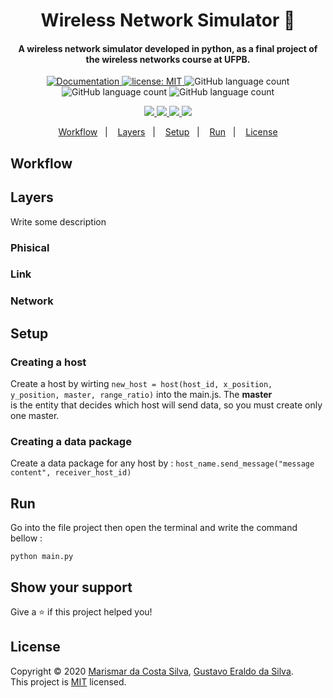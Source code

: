 <h1 align="center">Wireless Network Simulator 📡</h1>


<h4 align="center">
  A wireless network simulator developed in python, as a final project of the wireless networks course at UFPB.
</h4>

<p align="center">
  <a href="https://www.overleaf.com/project/5e87ee38b01f50000176e3e6" target="_blank">
    <img alt="Documentation" src="https://img.shields.io/badge/documentation-yes-brightgreen.svg" />
  </a>
  <a href="https://github.com/marismarcosta/wireless-network/blob/master/LICENSE" target="_blank">
    <img alt="license: MIT" src="https://img.shields.io/badge/license-MIT-yellow.svg" />
  </a>
  <img alt="GitHub language count" src="https://img.shields.io/github/languages/top/marismarcosta/wireless-network?color=7159C1" />
  <img alt="GitHub language count" src="https://img.shields.io/github/last-commit/marismarcosta/wireless-network?color=7159C1" />
  <img alt="GitHub language count" src="https://img.shields.io/github/repo-size/marismarcosta/wireless-network?color=7159C1" />
</p>
<p align="center">
    <a href="https://github.com/marismarcosta">
        <img src="https://img.shields.io/badge/github-marismarcosta-7159C1?logo=GitHub"/>
    </a>
    <a href="https://www.linkedin.com/in/marismarcosta/">
        <img src="https://img.shields.io/badge/linkedin-marismarcosta-blue?logo=linkedin"/>
    </a>
    <a href="https://github.com/EraldoCi">
        <img src="https://img.shields.io/badge/github-gustavoeraldo-7159C1?logo=GitHub"/>
    </a>
    <a href="https://www.linkedin.com/in/gustavoeraldo/">
        <img src="https://img.shields.io/badge/linkedin-gustavoeraldo-blue?logo=linkedin"/>
    </a>
    
</p>

<p align="center">
  <a href="#workflow">Workflow</a>&nbsp;&nbsp;&nbsp;|&nbsp;&nbsp;&nbsp;
  <a href="#layers">Layers</a>&nbsp;&nbsp;&nbsp;|&nbsp;&nbsp;&nbsp;
  <a href="#setup">Setup</a>&nbsp;&nbsp;&nbsp;|&nbsp;&nbsp;&nbsp;
  <a href="#run">Run</a>&nbsp;&nbsp;&nbsp;|&nbsp;&nbsp;&nbsp;
  <a href="#license">License</a>
</p>

## Workflow

## Layers

Write some description

### Phisical

### Link

### Network


## Setup
 
### Creating a host

Create a host by wirting ` new_host = host(host_id, x_position, y_position, master, range_ratio) ` into the main.js. The **master** <br> is the entity that decides which host will send data, so you must create only one master. 

### Creating a data package

Create a data package for any host by : `host_name.send_message("message content", receiver_host_id)`


## Run

Go into the file project then open the terminal and write the command bellow :

```
python main.py
```

## Show your support

Give a ⭐️ if this project helped you!

## License

Copyright © 2020 [Marismar da Costa Silva](https://github.com/marismarcosta), [Gustavo Eraldo da Silva](https://github.com/EraldoCi).<br />
This project is [MIT](https://github.com/marismarcosta/wireless-network/blob/master/LICENSE) licensed.
